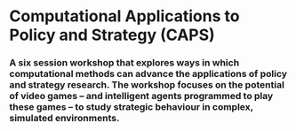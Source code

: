 # Computational Applications to Policy and Strategy (CAPS) 
### A six session workshop that explores ways in which computational methods can advance the applications of policy and strategy research. The workshop focuses on the potential of video games – and intelligent agents programmed to play these games – to study strategic behaviour in complex, simulated environments.
